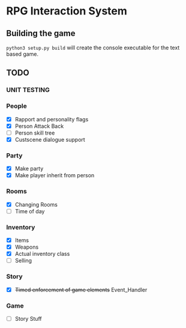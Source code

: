 # RPG Interaction System
## Building the game
`python3 setup.py build` will create the console executable for the text based game. 

## TODO
### UNIT TESTING
### People
* [x] Rapport and personality flags
* [x] Person Attack Back
* [ ] Person skill tree
* [x] Custscene dialogue support
### Party
* [x] Make party
* [x] Make player inherit from person
### Rooms
* [x] Changing Rooms
* [ ] Time of day
### Inventory
* [x] Items
* [x] Weapons
* [x] Actual inventory class
* [ ] Selling
### Story
* [x] ~~Timed enforcement of game elements~~ Event_Handler
### Game
* [ ] Story Stuff
